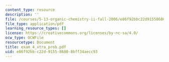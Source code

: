 ```yaml
---
content_type: resource
description: ''
file: /courses/5-13-organic-chemistry-ii-fall-2006/e86f92bbc22d915586808bff34aecc93_exam_4_xtra_prob.pdf
file_type: application/pdf
learning_resource_types: []
license: https://creativecommons.org/licenses/by-nc-sa/4.0/
ocw_type: OCWFile
resourcetype: Document
title: exam_4_xtra_prob.pdf
uid: e86f92bb-c22d-9155-8680-8bff34aecc93
---
```

